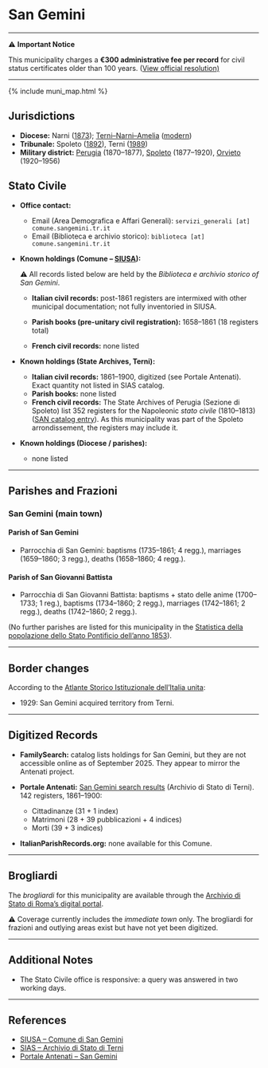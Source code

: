 # San Gemini

---

⚠️ **Important Notice**

This municipality charges a **€300 administrative fee per record** for civil status certificates older than 100 years. 
([View official resolution)](https://comune.sangemini.tr.it/documenti/3368007/domande-riconoscimento-cittadinanza-italiana)

---

{% include muni_map.html %}

## Jurisdictions

* **Diocese:** Narni ([1873](https://www.google.it/books/edition/Il_libro_de_comuni_del_Regno_d_Italia_co/WF9mfeJJcDEC?gbpv=1)); [Terni–Narni–Amelia](../dio/terni_narni_amelia.md) ([modern](https://www.chiesacattolica.it/annuario-cei/ricerca-parrocchie/))
* **Tribunale:** Spoleto ([1892](https://www.google.it/books/edition/Bollettino_ufficiale_del_Ministero_di_gr/kRXd4t5fK-0C?hl=en&gbpv=1&pg=PA457&printsec=frontcover)), Terni ([1989](https://www.google.it/books/edition/Gazzetta_ufficiale_della_Repubblica_ital/-Z6nogg-qMQC?hl=en&gbpv=1&pg=RA8-PA38&printsec=frontcover))
* **Military district:** [Perugia](../mil/perugia.md) (1870–1877), [Spoleto](../mil/spoleto.md) (1877–1920), [Orvieto](../mil/spoleto.md) (1920–1956)

## Stato Civile

* **Office contact:**

  * Email (Area Demografica e Affari Generali): `servizi_generali [at] comune.sangemini.tr.it`
  * Email (Biblioteca e archivio storico): `biblioteca [at] comune.sangemini.tr.it`
  
* **Known holdings (Comune – [SIUSA](https://siusa-archivi.cultura.gov.it/cgi-bin/pagina.pl?TipoPag=comparc&Chiave=293285)):**

  ⚠️ All records listed below are held by the *Biblioteca e archivio storico of San Gemini*.


  * **Italian civil records:** post-1861 registers are intermixed with other municipal documentation; not fully inventoried in SIUSA.
  * **Parish books (pre-unitary civil registration):** 1658–1861 (18 registers total)

  * **French civil records:** none listed

* **Known holdings (State Archives, Terni):**

  * **Italian civil records:** 1861–1900, digitized (see Portale Antenati). Exact quantity not listed in SIAS catalog.
  * **Parish books:** none listed
  * **French civil records:** The State Archives of Perugia (Sezione di Spoleto) list 352 registers for the Napoleonic *stato civile* (1810–1813) ([SAN catalog entry](http://dati.san.beniculturali.it/SAN/complarc_GGASI_san.cat.complArch.46311)). As this municipality was part of the Spoleto arrondissement, the registers may include it.

* **Known holdings (Diocese / parishes):**

  * none listed

---

## Parishes and Frazioni

### San Gemini (main town)

#### Parish of San Gemini

* Parrocchia di San Gemini: baptisms (1735–1861; 4 regg.), marriages (1659–1860; 3 regg.), deaths (1658–1860; 4 regg.).

#### Parish of San Giovanni Battista

* Parrocchia di San Giovanni Battista: baptisms + stato delle anime (1700–1733; 1 reg.), baptisms (1734–1860; 2 regg.), marriages (1742–1861; 2 regg.), deaths (1742–1860; 2 regg.).

 (No further parishes are listed for this municipality in the [Statistica della popolazione dello Stato Pontificio dell’anno 1853](https://www.google.it/books/edition/Statistics_della_popolazione_dello_Stato/v6dCAQAAMAAJ)).

---

## Border changes

According to the [Atlante Storico Istituzionale dell’Italia unita](http://dati.san.beniculturali.it/asi/local/detail.html?UA05158):
* 1929: San Gemini acquired territory from Terni.

---

## Digitized Records

* **FamilySearch:** catalog lists holdings for San Gemini, but they are not accessible online as of September 2025. They appear to mirror the Antenati project.

* **Portale Antenati:** [San Gemini search results](https://antenati.cultura.gov.it/search-registry/?archivio=254&descrizione=Archivio%20di%20Stato%20di%20Terni&s_facet_query=localita_ss%3A%22San%20Gemini%22) (Archivio di Stato di Terni). 142 registers, 1861–1900:

  * Cittadinanze (31 + 1 index)
  * Matrimoni (28 + 39 pubblicazioni + 4 indices)
  * Morti (39 + 3 indices)

* **ItalianParishRecords.org:** none available for this Comune.

---

## Brogliardi

The *brogliardi* for this municipality are available through the [Archivio di Stato di Roma’s digital portal](https://imagoarchiviodistatoroma.cultura.gov.it/Gregoriano/s_brogliardi.php?Provincia=Spoleto&Denominazione=S.%20Gemine).

⚠️ Coverage currently includes the *immediate town* only. The brogliardi for frazioni and outlying areas exist but have not yet been digitized.

---

## Additional Notes

* The Stato Civile office is responsive: a query was answered in two working days.

---

## References

* [SIUSA – Comune di San Gemini](https://siusa-archivi.cultura.gov.it/cgi-bin/pagina.pl?TipoPag=comparc&Chiave=293285)
* [SIAS – Archivio di Stato di Terni](https://sias-archivi.cultura.gov.it/cgi-bin/pagina.pl?TipoPag=comparc&Chiave=512675&RicProgetto=as%2dterni)
* [Portale Antenati – San Gemini](https://antenati.cultura.gov.it/search-registry/?archivio=254&descrizione=Archivio%20di%20Stato%20di%20Terni&s_facet_query=localita_ss%3A%22San%20Gemini%22)

